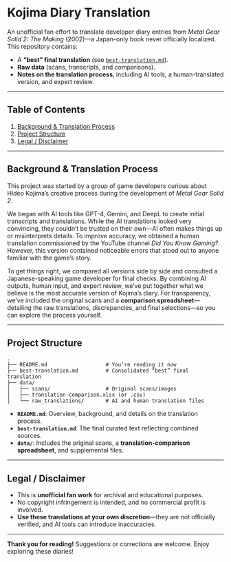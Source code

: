 # Kojima Diary Translation

An unofficial fan effort to translate developer diary entries from *Metal Gear Solid 2: The Making* (2002)—a Japan-only book never officially localized. This repository contains:

- A **“best” final translation** (see [`best-translation.md`](best-translation.md)).
- **Raw data** (scans, transcripts, and comparisons).
- **Notes on the translation process**, including AI tools, a human-translated version, and expert review.


---

## Table of Contents

1. [Background & Translation Process](#background--translation-process)  
2. [Project Structure](#project-structure)  
3. [Legal / Disclaimer](#legal--disclaimer)

---

## Background & Translation Process

This project was started by a group of game developers curious about Hideo Kojima’s creative process during the development of *Metal Gear Solid 2*.

We began with AI tools like GPT-4, Gemini, and DeepL to create initial transcripts and translations. While the AI translations looked very convincing, they couldn’t be trusted on their own—AI often makes things up or misinterprets details. To improve accuracy, we obtained a human translation commissioned by the YouTube channel *Did You Know Gaming?*. However, this version contained noticeable errors that stood out to anyone familiar with the game’s story.

To get things right, we compared all versions side by side and consulted a Japanese-speaking game developer for final checks. By combining AI outputs, human input, and expert review, we’ve put together what we believe is the most accurate version of Kojima’s diary. For transparency, we’ve included the original scans and a **comparison spreadsheet**—detailing the raw translations, discrepancies, and final selections—so you can explore the process yourself.

---

## Project Structure

```
.
├── README.md                   # You’re reading it now
├── best-translation.md         # Consolidated “best” final translation
├── data/
│   ├── scans/                  # Original scans/images
│   ├── translation-comparison.xlsx (or .csv)
│   └── raw_translations/       # AI and human translation files
```

- **`README.md`**: Overview, background, and details on the translation process.  
- **`best-translation.md`**: The final curated text reflecting combined sources.  
- **`data/`**: Includes the original scans, a **translation-comparison spreadsheet**, and supplemental files.

---

## Legal / Disclaimer

- This is **unofficial fan work** for archival and educational purposes.  
- No copyright infringement is intended, and no commercial profit is involved.  
- **Use these translations at your own discretion**—they are not officially verified, and AI tools can introduce inaccuracies.

---

**Thank you for reading!** Suggestions or corrections are welcome. Enjoy exploring these diaries!
